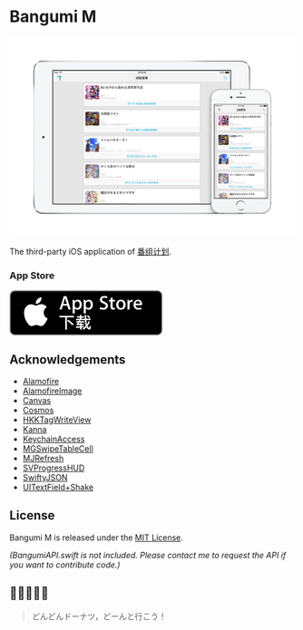 # Bangumi M

<img src="./screenshots/press/iPad-Pro-Silver-horizontal-iPhone-6s-Silver-vertical-clear.png" width = "1500" alt="list" align=center />

The third-party iOS application of [番组计划](http://bgm.tv).


### App Store
[<img src="./screenshots/App Store Badge Localized/简体中文 (Chinese Simplified)/Web SVG/Download_on_the_App_Store_Badge_CN_135x40.svg" alt="detail" align=center />](https://itunes.apple.com/cn/app/bangumi-m/id1029813683?l=en&mt=8)

## Acknowledgements
- [Alamofire](https://github.com/Alamofire/Alamofire)
- [AlamofireImage](https://github.com/Alamofire/AlamofireImage)
- [Canvas](https://github.com/CanvasPod/Canvas)
- [Cosmos](https://github.com/exchangegroup/Cosmos)
- [HKKTagWriteView](https://github.com/fullc0de/HKKTagWriteView)
- [Kanna](https://github.com/tid-kijyun/Kanna)
- [KeychainAccess](https://github.com/kishikawakatsumi/KeychainAccess)
- [MGSwipeTableCell](https://github.com/MortimerGoro/MGSwipeTableCell)
- [MJRefresh](https://github.com/CoderMJLee/MJRefresh)
- [SVProgressHUD](https://github.com/SVProgressHUD/SVProgressHUD)
- [SwiftyJSON](https://github.com/SwiftyJSON/SwiftyJSON)
- [UITextField+Shake](https://github.com/andreamazz/UITextField-Shake)

## License
Bangumi M is released under the [MIT License](./LICENSE).

*(BangumiAPI.swift is not included. Please contact me to request the API if you want to contribute code.)*


## 🍩🍩🍩🍩🍩
> どんどんドーナツ，どーんと行こう！